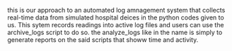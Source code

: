 this is our approach to an automated log amnagement system that collects real-time data from simulated hospital deices
in the python codes given to us. This sytem records readings into active log files and users can use the archive_logs script to do so. the analyze_logs like in the name is simply to generate reports on the said scripts that showw time and activity.
